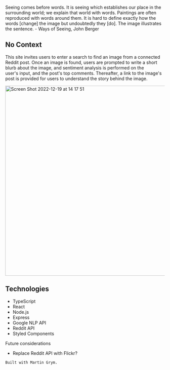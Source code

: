 Seeing comes before words. It is seeing which establishes our place in the surrounding world; we explain that world with words. Paintings are often reproduced with words around them. It is hard to define exactly how the words [change] the image but undoubtedly they [do]. The image illustrates the sentence. - Ways of Seeing, John Berger

## No Context
This site invites users to enter a search to find an image from a connected Reddit post. Once an image is found, users are prompted to write a short blurb about the image, and sentiment analysis is performed on the user's input, and the post's top comments. Thereafter, a link to the image's post is provided for users to understand the story behind the image.

<img width="600" alt="Screen Shot 2022-12-19 at 14 17 51 " src="https://user-images.githubusercontent.com/112890821/208502886-be282cc5-14ee-4ac7-800a-425572877c13.png">

## Technologies
- TypeScript
- React
- Node.js
- Express
- Google NLP API
- Reddit API
- Styled Components

Future considerations
- Replace Reddit API with Flickr?

```
Built with Martin Grym.
```
